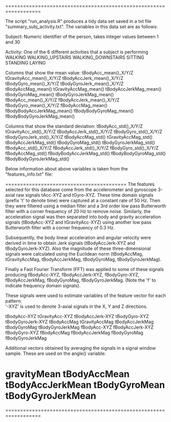 ==================================================================

The script "run_analysis.R" produces a tidy data set saved in a txt file "summary_subj_activity.txt". The variables in this data set are as follows:

Subject: Numeric identifier of the person, takes integer values between 1 and 30

Activity: One of the 6 different activities that a subject is performing
	WALKING
	WALKING_UPSTAIRS
	WALKING_DOWNSTAIRS
	SITTING
	STANDING
	LAYING

Columns that show the mean value:
tBodyAcc_mean()_X/Y/Z
tGravityAcc_mean()_X/Y/Z
tBodyAccJerk_mean()_X/Y/Z
tBodyGyro_mean()_X/Y/Z
tBodyGyroJerk_mean()_X/Y/Z
tBodyAccMag_mean()tGravityAccMag_mean()
tBodyAccJerkMag_mean()
tBodyGyroMag_mean()tBodyGyroJerkMag_mean()
fBodyAcc_mean()_X/Y/Z
fBodyAccJerk_mean()_X/Y/Z
fBodyGyro_mean()_X/Y/Z
fBodyAccMag_mean()
fBodyBodyAccJerkMag_mean()fBodyBodyGyroMag_mean()
fBodyBodyGyroJerkMag_mean()

Columns that show the standard deviation:
tBodyAcc_std()_X/Y/Z
tGravityAcc_std()_X/Y/Z
tBodyAccJerk_std()_X/Y/Z
tBodyGyro_std()_X/Y/Z
tBodyGyroJerk_std()_X/Y/Z
tBodyAccMag_std()
tGravityAccMag_std()
tBodyAccJerkMag_std()
tBodyGyroMag_std()tBodyGyroJerkMag_std()
fBodyAcc_std()_X/Y/Z
fBodyAccJerk_std()_X/Y/Z
fBodyGyro_std()_X/Y/Z
fBodyAccMag_std()
fBodyBodyAccJerkMag_std()fBodyBodyGyroMag_std()
fBodyBodyGyroJerkMag_std()

Below information about above variables is taken from the "features_info.txt" file:

=========================================
The features selected for this database come from the accelerometer and gyroscope 3-axial raw signals tAcc-XYZ and tGyro-XYZ. These time domain signals (prefix 't' to denote time) were captured at a constant rate of 50 Hz. Then they were filtered using a median filter and a 3rd order low pass Butterworth filter with a corner frequency of 20 Hz to remove noise. Similarly, the acceleration signal was then separated into body and gravity acceleration signals (tBodyAcc-XYZ and tGravityAcc-XYZ) using another low pass Butterworth filter with a corner frequency of 0.3 Hz. 

Subsequently, the body linear acceleration and angular velocity were derived in time to obtain Jerk signals (tBodyAccJerk-XYZ and tBodyGyroJerk-XYZ). Also the magnitude of these three-dimensional signals were calculated using the Euclidean norm (tBodyAccMag, tGravityAccMag, tBodyAccJerkMag, tBodyGyroMag, tBodyGyroJerkMag). 

Finally a Fast Fourier Transform (FFT) was applied to some of these signals producing fBodyAcc-XYZ, fBodyAccJerk-XYZ, fBodyGyro-XYZ, fBodyAccJerkMag, fBodyGyroMag, fBodyGyroJerkMag. (Note the 'f' to indicate frequency domain signals). 

These signals were used to estimate variables of the feature vector for each pattern:  
'-XYZ' is used to denote 3-axial signals in the X, Y and Z directions.

tBodyAcc-XYZ
tGravityAcc-XYZ
tBodyAccJerk-XYZ
tBodyGyro-XYZ
tBodyGyroJerk-XYZ
tBodyAccMag
tGravityAccMag
tBodyAccJerkMag
tBodyGyroMag
tBodyGyroJerkMag
fBodyAcc-XYZ
fBodyAccJerk-XYZ
fBodyGyro-XYZ
fBodyAccMag
fBodyAccJerkMag
fBodyGyroMag
fBodyGyroJerkMag

Additional vectors obtained by averaging the signals in a signal window sample. These are used on the angle() variable:

gravityMean
tBodyAccMean
tBodyAccJerkMean
tBodyGyroMean
tBodyGyroJerkMean
=========================================

==================================================================
